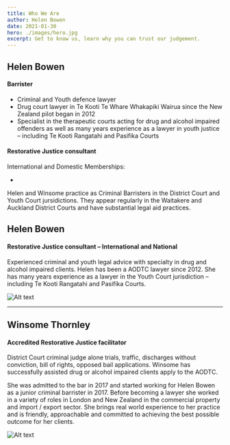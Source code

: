 ```yaml
---
title: Who We Are
author: Helen Bowen
date: 2021-01-30
hero: ./images/hero.jpg
excerpt: Get to know us, learn why you can trust our judgement.
---
```


## Helen Bowen 

#### Barrister

* Criminal and Youth defence lawyer
* Drug court lawyer in Te Kooti Te Whare Whakapiki Wairua since the New Zealand pilot began in 2012
* Specialist in the therapeutic courts acting for drug and alcohol impaired offenders as well as many years experience as a lawyer in youth justice – including Te Kooti Rangatahi and Pasifika Courts

#### Restorative Justice consultant

International and Domestic Memberships:

*


Helen and Winsome practice as Criminal Barristers in the District Court and Youth Court jursidictions.
They appear regularly in the Waitakere and Auckland District Courts and have substantial legal aid practices.
## Helen Bowen

#### Restorative Justice consultant – International and National



Experienced criminal and youth legal advice with specialty in drug and alcohol impaired clients.
Helen has been a AODTC lawyer since 2012. She has many years experience as a lawyer in the Youth Court jurisdiction – including Te Kooti Rangatahi and Pasifika Courts.


<div className="Image__Small">
  <img
    src="./images/article-image-1.jpg"
    title="Logo Title Text 1"
    alt="Alt text"
  />
</div>

---

## Winsome Thornley

#### Accredited Restorative Justice facilitator 

District Court criminal judge alone trials, traffic, discharges without conviction, bill of rights, opposed bail applications.
Winsome has successfully assisted drug or alcohol impaired clients apply to the AODTC.

She was admitted to the bar in 2017 and started working for Helen Bowen as a junior criminal barrister in 2017. 
Before becoming a lawyer she worked in a variety of roles in London and New Zealand in the commercial property and import / export sector. 
She brings real world experience to her practice and is friendly, approachable and committed to achieving the best possible outcome for her clients.
<div className="Image__Small">
  <img
    src="./images/article-image-2.jpg"
    title="Logo Title Text 1"
    alt="Alt text"
  />
</div>

